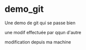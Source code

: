 # demo_git

Une demo de git qui se passe bien

une modif effectuée par qqun d'autre

modification depuis ma machine